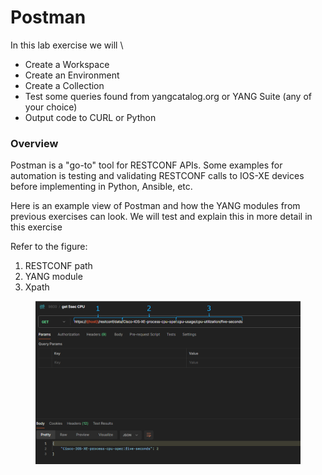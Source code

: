 # Postman

In this lab exercise we will
\


* Create a Workspace
* Create an Environment
* Create a Collection
* Test some queries found from yangcatalog.org or YANG Suite (any of your choice)
* Output code to CURL or Python

### Overview

Postman is a "go-to" tool for RESTCONF APIs. Some examples for automation is testing and validating RESTCONF calls to IOS-XE devices before implementing in Python, Ansible, etc.

Here is an example view of Postman and how the YANG modules from previous exercises can look. We will test and explain this in more detail in this exercise

Refer to the figure:

1. RESTCONF path
2. YANG module
3. Xpath

<div data-full-width="true"><figure><img src="../../.gitbook/assets/image (7) (1) (1) (1) (1).png" alt=""><figcaption></figcaption></figure></div>
